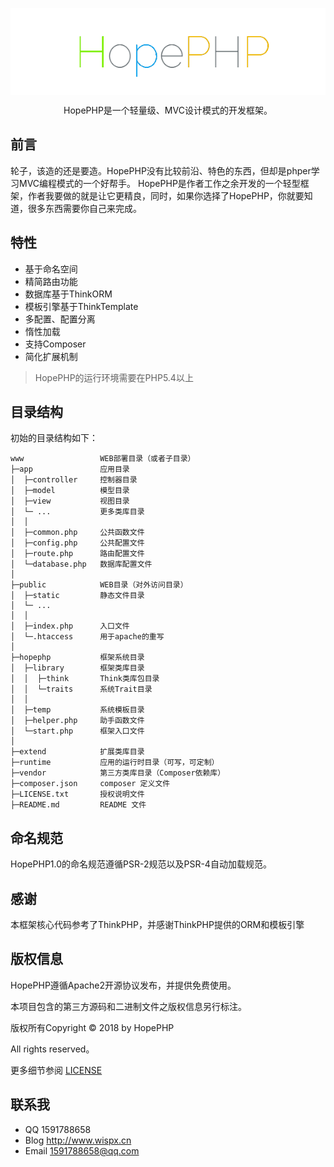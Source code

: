 <p align="center">
    <img src="hopephp/logo.png" alt="HopePHP" align="center" />
</p>
<p align="center">HopePHP是一个轻量级、MVC设计模式的开发框架。</p>

## 前言
轮子，该造的还是要造。HopePHP没有比较前沿、特色的东西，但却是phper学习MVC编程模式的一个好帮手。
HopePHP是作者工作之余开发的一个轻型框架，作者我要做的就是让它更精良，同时，如果你选择了HopePHP，你就要知道，很多东西需要你自己来完成。

## 特性
- 基于命名空间
- 精简路由功能
- 数据库基于ThinkORM
- 模板引擎基于ThinkTemplate
- 多配置、配置分离
- 惰性加载
- 支持Composer
- 简化扩展机制

> HopePHP的运行环境需要在PHP5.4以上

## 目录结构
初始的目录结构如下：

~~~
www                 WEB部署目录（或者子目录）
├─app               应用目录
│  ├─controller     控制器目录
│  ├─model          模型目录
│  ├─view           视图目录
│  └─ ...           更多类库目录
│  │
│  ├─common.php     公共函数文件
│  ├─config.php     公共配置文件
│  ├─route.php      路由配置文件
│  └─database.php   数据库配置文件
│
├─public            WEB目录（对外访问目录）
│  ├─static         静态文件目录
│  └─ ...
│  │
│  ├─index.php      入口文件
│  └─.htaccess      用于apache的重写
│
├─hopephp           框架系统目录
│  ├─library        框架类库目录
│  │  ├─think       Think类库包目录
│  │  └─traits      系统Trait目录
│  │
│  ├─temp           系统模板目录
│  ├─helper.php     助手函数文件
│  └─start.php      框架入口文件
│
├─extend            扩展类库目录
├─runtime           应用的运行时目录（可写，可定制）
├─vendor            第三方类库目录（Composer依赖库）
├─composer.json     composer 定义文件
├─LICENSE.txt       授权说明文件
├─README.md         README 文件
~~~

## 命名规范

HopePHP1.0的命名规范遵循PSR-2规范以及PSR-4自动加载规范。

## 感谢
本框架核心代码参考了ThinkPHP，并感谢ThinkPHP提供的ORM和模板引擎

## 版权信息

HopePHP遵循Apache2开源协议发布，并提供免费使用。

本项目包含的第三方源码和二进制文件之版权信息另行标注。

版权所有Copyright © 2018 by HopePHP

All rights reserved。

更多细节参阅 [LICENSE](LICENSE)

## 联系我
- QQ 1591788658
- Blog http://www.wispx.cn
- Email 1591788658@qq.com
